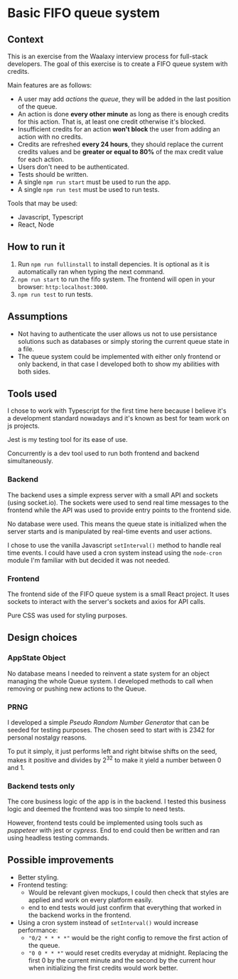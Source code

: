 # Basic FIFO queue system

## Context

This is an exercise from the Waalaxy interview process for full-stack developers.
The goal of this exercise is to create a FIFO queue system with credits.

Main features are as follows:

- A user may add _actions_ the _queue_, they will be added in the last position of the queue.
- An action is done **every other minute** as long as there is enough credits for this action. That is, at least one credit otherwise it's blocked.
- Insufficient credits for an action **won't block** the user from adding an action with no credits.
- Credits are refreshed **every 24 hours**, they should replace the current credits values and be **greater or equal to 80%** of the max credit value for each action.
- Users don't need to be authenticated.
- Tests should be written.
- A single `npm run start` must be used to run the app.
- A single `npm run test` must be used to run tests.

Tools that may be used:

- Javascript, Typescript
- React, Node

## How to run it

1. Run `npm run fullinstall` to install depencies. It is optional as it is automatically ran when typing the next command.
2. `npm run start` to run the fifo system. The frontend will open in your browser: `http:localhost:3000`.
3. `npm run test` to run tests.

## Assumptions

- Not having to authenticate the user allows us not to use persistance solutions such as databases or simply storing the current queue state in a file.
- The queue system could be implemented with either only frontend or only backend, in that case I developed both to show my abilities with both sides.

## Tools used

I chose to work with Typescript for the first time here because I believe it's a development standard nowadays and it's known as best for team work on js projects.

Jest is my testing tool for its ease of use.

Concurrently is a dev tool used to run both frontend and backend simultaneously.

### Backend

The backend uses a simple express server with a small API and sockets (using socket.io). The sockets were used to send real time messages to the frontend while the API was used to provide entry points to the frontend side.

No database were used. This means the queue state is initialized when the server starts and is manipulated by real-time events and user actions.

I chose to use the vanilla Javascript `setInterval()` method to handle real time events. I could have used a cron system instead using the `node-cron` module I'm familiar with but decided it was not needed.

### Frontend

The frontend side of the FIFO queue system is a small React project. It uses sockets to interact with the server's sockets and axios for API calls.

Pure CSS was used for styling purposes.

## Design choices

### AppState Object

No database means I needed to reinvent a state system for an object managing the whole Queue system. I developed methods to call when removing or pushing new actions to the Queue.

### PRNG

I developed a simple _Pseudo Random Number Generator_ that can be seeded for testing purposes. The chosen seed to start with is 2342 for personal nostalgy reasons.

To put it simply, it just performs left and right bitwise shifts on the seed, makes it positive and divides by 2<sup>32</sup> to make it yield a number between 0 and 1.

### Backend tests only

The core business logic of the app is in the backend. I tested this business logic and deemed the frontend was too simple to need tests.

However, frontend tests could be implemented using tools such as _puppeteer_ with jest or _cypress_. End to end could then be written and ran using headless testing commands.

## Possible improvements

- Better styling.
- Frontend testing:
  - Would be relevant given mockups, I could then check that styles are applied and work on every platform easily.
  - end to end tests would just confirm that everything that worked in the backend works in the frontend.
- Using a cron system instead of `setInterval()` would increase performance:
  - `"0/2 * * * *"` would be the right config to remove the first action of the queue.
  - `"0 0 * * *"` would reset credits everyday at midnight. Replacing the first 0 by the current minute and the second by the current hour when initializing the first credits would work better.
